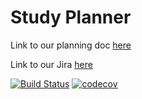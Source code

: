# Study Planner

Link to our planning doc [here](https://otagouni-my.sharepoint.com/:w:/r/personal/hoplu238_student_otago_ac_nz/_layouts/15/Doc.aspx?sourcedoc=%7BF94AC2B6-6452-4453-A38A-EF168D81AD7D%7D&file=COSC345%20Assignment%201%20Final.docx&action=default&mobileredirect=true&DefaultItemOpen=1&login_hint=cusai543%40student.otago.ac.nz&ct=1723170586851&wdOrigin=OFFICECOM-WEB.START.REC&cid=02e0c9b3-a619-41ba-b89b-201fd8585a81&wdPreviousSessionSrc=HarmonyWeb&wdPreviousSession=720c3c41-c4d4-4d4b-9ad3-a0c16f644ad0)


Link to our Jira [here](https://no-pie-charts.atlassian.net/jira/software/projects/SCRUM/boards/1/backlog)


[![Build Status](https://github.com/acush0/cosc345project/actions/workflows/cmake-multi-platform.yml/badge.svg)](https://github.com/acush0/cosc345project/actions)
[![codecov](https://codecov.io/gh/acush0/cosc345project/branch/main/graph/badge.svg)](https://codecov.io/gh/acush0/cosc345project/)

